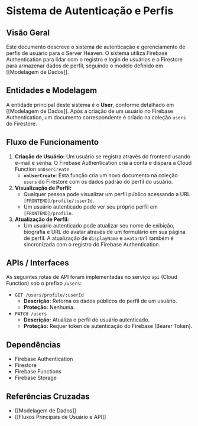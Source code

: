 # Sistema de Autenticação e Perfis

## Visão Geral
Este documento descreve o sistema de autenticação e gerenciamento de perfis de usuário para o Server Heaven. O sistema utiliza Firebase Authentication para lidar com o registro e login de usuários e o Firestore para armazenar dados de perfil, seguindo o modelo definido em [[Modelagem de Dados]].

## Entidades e Modelagem
A entidade principal deste sistema é o **User**, conforme detalhado em [[Modelagem de Dados]]. Após a criação de um usuário no Firebase Authentication, um documento correspondente é criado na coleção `users` do Firestore.

## Fluxo de Funcionamento
1.  **Criação de Usuário:** Um usuário se registra através do frontend usando e-mail e senha. O Firebase Authentication cria a conta e dispara a Cloud Function `onUserCreate`.
    *   **`onUserCreate`**: Esta função cria um novo documento na coleção `users` do Firestore com os dados padrão do perfil do usuário.
2.  **Visualização de Perfil:**
    *   Qualquer pessoa pode visualizar um perfil público acessando a URL `[FRONTEND]/profile/:userId`.
    *   Um usuário autenticado pode ver seu próprio perfil em `[FRONTEND]/profile`.
3.  **Atualização de Perfil:**
    *   Um usuário autenticado pode atualizar seu nome de exibição, biografia e URL do avatar através de um formulário em sua página de perfil. A atualização de `displayName` e `avatarUrl` também é sincronizada com o registro do Firebase Authentication.

## APIs / Interfaces
As seguintes rotas de API foram implementadas no serviço `api` (Cloud Function) sob o prefixo `/users`:

*   `GET /users/profile/:userId`
    *   **Descrição:** Retorna os dados públicos do perfil de um usuário.
    *   **Proteção:** Nenhuma.
*   `PATCH /users`
    *   **Descrição:** Atualiza o perfil do usuário autenticado.
    *   **Proteção:** Requer token de autenticação do Firebase (Bearer Token).

## Dependências
*   Firebase Authentication
*   Firestore
*   Firebase Functions
*   Firebase Storage

## Referências Cruzadas
*   [[Modelagem de Dados]]
*   [[Fluxos Principais de Usuário e API]]
